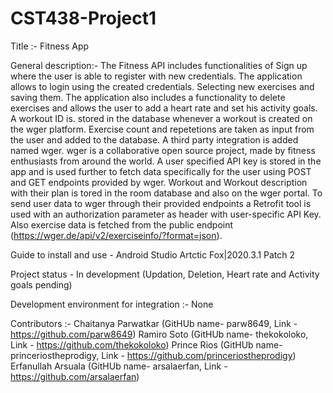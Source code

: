 # CST438-Project1

Title :- Fitness App

General description:-
The Fitness API includes functionalities of Sign up where the user is able to register with new credentials. The application allows to login using the created credentials. 
Selecting new exercises and saving them. The application also includes a functionality to delete exercises and allows the user to add a heart rate and set his activity goals. 
A workout ID is. stored in the database whenever a workout is created on the wger platform. Exercise count and repetetions are taken as input from the user and added to the database.
A third party integration is added named wger. wger is a collaborative open source project, made by fitness enthusiasts from around the world. A user specified API key is stored in the app and is used further to fetch data specifically for the user using POST and GET endpoints provided by wger. Workout and Workout description with their plan is tored in the room database and also on the wger portal. To send user data to wger through their provided endpoints a Retrofit tool is used with an authorization parameter as header with user-specific API Key. Also exercise data is fetched from the public endpoint (https://wger.de/api/v2/exerciseinfo/?format=json). 

Guide to install and use -  Android Studio Artctic Fox|2020.3.1 Patch 2

Project status - In development (Updation, Deletion, Heart rate and Activity goals pending)

Development environment for integration :- None

Contributors :- Chaitanya Parwatkar (GitHUb name- parw8649, Link - https://github.com/parw8649)
Ramiro Soto (GitHUb name- thekokoloko, Link - https://github.com/thekokoloko)
Prince Rios (GitHUb name- princeriostheprodigy, Link - https://github.com/princeriostheprodigy)
Erfanullah Arsuala (GitHUb name- arsalaerfan, Link - https://github.com/arsalaerfan)

